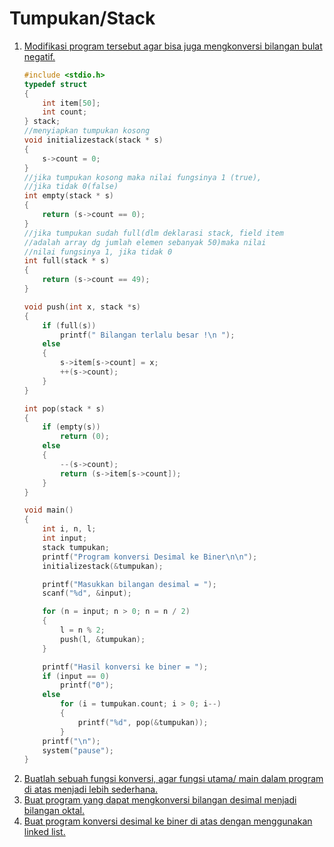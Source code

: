 # Tumpukan/Stack
1. [Modifikasi program tersebut agar bisa juga mengkonversi bilangan bulat negatif.](praktikum6a.c)
    ```c
    #include <stdio.h>
    typedef struct
    {
        int item[50];
        int count;
    } stack;
    //menyiapkan tumpukan kosong
    void initializestack(stack * s)
    {
        s->count = 0;
    }
    //jika tumpukan kosong maka nilai fungsinya 1 (true),
    //jika tidak 0(false)
    int empty(stack * s)
    {
        return (s->count == 0);
    }
    //jika tumpukan sudah full(dlm deklarasi stack, field item
    //adalah array dg jumlah elemen sebanyak 50)maka nilai
    //nilai fungsinya 1, jika tidak 0
    int full(stack * s)
    {
        return (s->count == 49);
    }

    void push(int x, stack *s)
    {
        if (full(s))
            printf(" Bilangan terlalu besar !\n ");
        else
        {
            s->item[s->count] = x;
            ++(s->count);
        }
    }

    int pop(stack * s)
    {
        if (empty(s))
            return (0);
        else
        {
            --(s->count);
            return (s->item[s->count]);
        }
    }

    void main()
    {
        int i, n, l;
        int input;
        stack tumpukan;
        printf("Program konversi Desimal ke Biner\n\n");
        initializestack(&tumpukan);

        printf("Masukkan bilangan desimal = ");
        scanf("%d", &input);

        for (n = input; n > 0; n = n / 2)
        {
            l = n % 2;
            push(l, &tumpukan);
        }

        printf("Hasil konversi ke biner = ");
        if (input == 0)
            printf("0");
        else
            for (i = tumpukan.count; i > 0; i--)
            {
                printf("%d", pop(&tumpukan));
            }
        printf("\n");
        system("pause");
    }
    ```
2. [Buatlah sebuah fungsi konversi, agar fungsi utama/ main dalam program di atas menjadi lebih sederhana.](praktikum6b.c)
3. [Buat program yang dapat mengkonversi bilangan desimal menjadi bilangan oktal.](praktikum6c.c)
4. [Buat program konversi desimal ke biner di atas dengan menggunakan linked list.](praktikum6d.c)